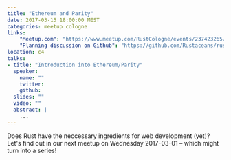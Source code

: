 ```yaml
---
title: "Ethereum and Parity"
date: 2017-03-15 18:00:00 MEST
categories: meetup cologne
links:
    "Meetup.com": "https://www.meetup.com/RustCologne/events/237423265/"
    "Planning discussion on Github": "https://github.com/Rustaceans/rust-cologne/issues/24"
location: c4
talks:
- title: "Introduction into Ethereum/Parity"
  speaker:
    name: ""
    twitter:
    github:
  slides: ""
  video: ""
  abstract: |
    ...
---
```

Does Rust have the neccessary ingredients for web development (yet)? Let's find out in our next meetup on Wednesday 2017-03-01 – which might turn into a series!
